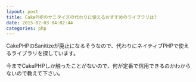 ```yaml
---
layout: post
title: CakePHPのサニタイズの代わりに使えるおすすめのライブラリは?
date: 2015-02-03 04:02:44
categories: php
---
```

<p>CakePHPのSanitizeが廃止になるそうなので、代わりにネイティブPHPで使えるライブラリを探しています。</p>

<p>今までCakePHPしか触ったことがないので、何が定番で信用できるのかわからないので教えて下さい。</p>
